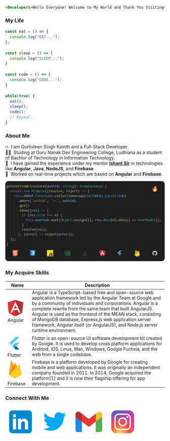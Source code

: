 ```HTML 
<Developers>Hello Everyone! Welcome to My World and Thank You Visiting</Developers> 
```

### My Life
```javascript
const eat = () => {
  console.log("EAT...");
};

const sleep = () => {
  console.log("SLEEP...");
}

const code = () => {
  console.log("CODE...");
}

while(true) {
  eat();
  sleep();
  code();
  // Repeat...
}
```

### About Me

🔥 &nbsp;I am Gurlivleen Singh Kainth and a Full-Stack Developer.  
👨‍🎓 &nbsp;Studing at Guru Nanak Dev Engineering College, Ludhiana as a student of Bachlor of Technology in Information Technology.  
💼 &nbsp;I have gained the experience under my mentor **[Ishant Sir](https://github.com/ishantk "Er. Ishant Kumar")** in technologies like **Angular**, **Java**, **NodeJS**, and **Firebase**.  
💼 &nbsp;Worked on real-time projects which are based on **Angular** and **Firebase**.

![My Skills](./profile-background.png)

### My Acquire Skills

Name | Description 
-----------|------------
[![Angular](https://raw.githubusercontent.com/gurlivleenkainth2000/gurlivleenkainth2000/main/tehnologies-images/angular.png)](https://angular.io/docs)  Angular | Angular is a TypeScript-based free and open-source web application framework led by the Angular Team at Google and by a community of individuals and corporations. Angular is a complete rewrite from the same team that built AngularJS. Angular is used as the frontend of the MEAN stack, consisting of MongoDB database, Express.js web application server framework, Angular itself (or AngularJS), and Node.js server runtime environment.
[![Flutter](https://raw.githubusercontent.com/gurlivleenkainth2000/gurlivleenkainth2000/main/tehnologies-images/flutter.png)](https://flutter.dev/docs) Flutter | Flutter is an open-source UI software development kit created by Google. It is used to develop cross platform applications for Android, iOS, Linux, Mac, Windows, Google Fuchsia, and the web from a single codebase.
[![Firebase](https://raw.githubusercontent.com/gurlivleenkainth2000/gurlivleenkainth2000/main/tehnologies-images/firebase.png)](https://firebase.google.com/docs) Firebase | Firebase is a platform developed by Google for creating mobile and web applications. It was originally an independent company founded in 2011. In 2014, Google acquired the platform[1] and it is now their flagship offering for app development.

### Connect With Me

[![Linkedin](./social-icons/linkedin.svg)](https://www.linkedin.com/in/gurlivleen2000/) &nbsp; [![Twitter](social-icons/twitter.svg)](https://twitter.com/gurlivleen2000) &nbsp; [![Gmail](social-icons/gmail.svg)](mailto:gurlivleen.kainth2000@gmail.com) &nbsp; [![Instagram](social-icons/instagram.svg)](https://www.instagram.com/gurlivleen2000/)
